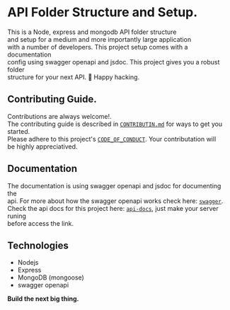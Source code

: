 # API Folder Structure and Setup.

This is a Node, express and mongodb API folder structure<br> and setup for a medium and more importantly large application<br> with a number of developers. This project setup comes with a documentation <br> config using swagger openapi and jsdoc. This project gives you a robust folder <br>structure for your next API. 🙂 Happy hacking.

## Contributing Guide.

Contributions are always welcome!.<br>
The contributing guide is described in [`CONTRIBUTIN.md`](CONTRIBUTING.md) for ways to get you started. <br>
Please adhere to this project's [`CODE_OF_CONDUCT`](CODE_OF_CONDUCT.md).
Your contributation will <br> be highly appreciatived.

## Documentation

The documentation is using swagger openapi and jsdoc for documenting
the <br> api. For more about how the swagger openapi works check here: [`swagger`](https://swagger.io/specification/). <br>
Check the api docs for this project here: [`api-docs`](http://localhost:4000/api-docs), just make your server runing <br> before access the link.

## Technologies

 - Nodejs
 - Express
 - MongoDB (mongoose)
 - swagger openapi

**Build the next big thing.**